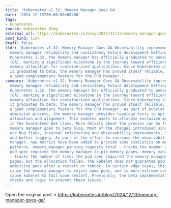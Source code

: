 ```yaml
---
title: 'Kubernetes v1.32: Memory Manager Goes GA'
date: '2024-12-13T00:00:00+00:00'
tags:
- kubernetes
source: Kubernetes Blog
external_url: https://kubernetes.io/blog/2024/12/13/memory-manager-goes-ga/
post_kind: link
draft: false
tldr: 'Kubernetes v1.32: Memory Manager Goes GA Observability improvements Improving
  memory manager reliability and consistency Future development Getting involved With
  Kubernetes 1.32, the memory manager has officially graduated to General Availability
  (GA), marking a significant milestone in the journey toward efficient and predictable
  memory allocation for containerized applications. Since Kubernetes v1.22, where
  it graduated to beta, the memory manager has proved itself reliable, stable and
  a good complementary feature for the CPU Manager.'
summary: 'Kubernetes v1.32: Memory Manager Goes GA Observability improvements Improving
  memory manager reliability and consistency Future development Getting involved With
  Kubernetes 1.32, the memory manager has officially graduated to General Availability
  (GA), marking a significant milestone in the journey toward efficient and predictable
  memory allocation for containerized applications. Since Kubernetes v1.22, where
  it graduated to beta, the memory manager has proved itself reliable, stable and
  a good complementary feature for the CPU Manager. As part of kubelet''s workload
  admission process, the memory manager provides topology hints to optimize memory
  allocation and alignment. This enables users to allocate exclusive memory for Pods
  in the Guaranteed QoS class. More details about the process can be found in the
  memory manager goes to beta blog. Most of the changes introduced since the Beta
  are bug fixes, internal refactoring and observability improvements, such as metrics
  and better logging. As part of the effort to increase the observability of memory
  manager, new metrics have been added to provide some statistics on memory allocation
  patterns. memory_manager_pinning_requests_total - tracks the number of times the
  pod spec required the memory manager to pin memory pages. memory_manager_pinning_errors_total
  - tracks the number of times the pod spec required the memory manager to pin memory
  pages, but the allocation failed. The kubelet does not guarantee pod ordering when
  admitting pods after a restart or reboot. In certain edge cases, this behavior could
  cause the memory manager to reject some pods, and in more extreme cases, it may
  cause kubelet to fail upon restart. Previously, the beta implementation lacked certain
  checks and logic to prevent these issues.'
---
```

Open the original post ↗ https://kubernetes.io/blog/2024/12/13/memory-manager-goes-ga/
